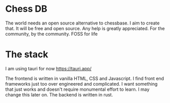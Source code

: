 # Chess DB 

The world needs an open source alternative to chessbase. I aim to create that. It will be free and open source. Any help is greatly appreciated. For the community, by the community. FOSS for life 

# The stack 
I am using tauri for now https://tauri.app/

The frontend is written in vanilla HTML, CSS and Javascript. I find front end frameworks just too over engineered and complicated. I want something that just works and doesn't require monumental effort to learn. I may change this later on. The backend is written in rust. 
